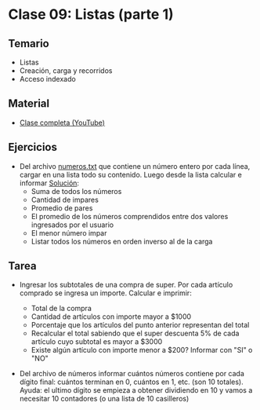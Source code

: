 # Clase 09: Listas (parte 1)

## Temario
    
* Listas
* Creación, carga y recorridos
* Acceso indexado
  
## Material

* [Clase completa (YouTube)](https://youtu.be/8cb0xRp9j7w)

## Ejercicios 

* Del archivo [numeros.txt](numeros.txt) que contiene un número entero por cada línea, 
cargar en una lista todo su contenido. Luego desde la lista calcular e informar [Solución](./archivo_numeros.py):
    * Suma de todos los números
    * Cantidad de impares
    * Promedio de pares
    * El promedio de los números comprendidos entre dos valores ingresados por el usuario
    * El menor número impar
    * Listar todos los números en orden inverso al de la carga

## Tarea

* Ingresar los subtotales de una compra de super. Por cada artículo 
comprado se ingresa un importe. Calcular e imprimir:
   * Total de la compra
   * Cantidad de artículos con importe mayor a $1000
   * Porcentaje que los artículos del punto anterior representan del total
   * Recalcular el total sabiendo que el super descuenta 5% de cada artículo
     cuyo subtotal es mayor a $3000
   * Existe algún artículo con importe menor a $200? Informar con "SI" o "NO"

* Del archivo de números informar cuántos números contiene por cada dígito final:
cuántos terminan en 0, cuántos en 1, etc. (son 10 totales). Ayuda: el ultimo dígito 
se empieza a obtener dividiendo en 10 y vamos a necesitar 10 contadores (o una lista de 10 casilleros)

